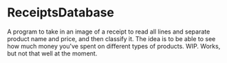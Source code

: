 # ReceiptsDatabase

A program to take in an image of a receipt to read all lines and separate product name and price, and then classify it. 
The idea is to be able to see how much money you've spent on different types of products. WIP. Works, but not that well at the moment.
